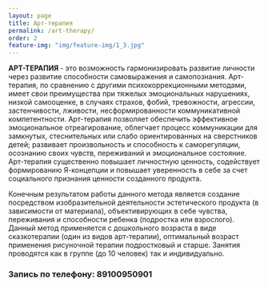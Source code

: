 ```yaml
---
layout: page
title: Арт-терапия
permalink: /art-therapy/
order: 2
feature-img: "img/feature-img/1_3.jpg"
---
```

<strong>АРТ-ТЕРАПИЯ </strong> - это возможность гармонизировать развитие личности через развитие способности самовыражения и самопознания. Арт-терапия, по сравнению с другими психокоррекционными методами, имеет свои преимущества при тяжелых эмоциональных нарушениях, низкой самооценке, в случаях страхов, фобий, тревожности, агрессии, застенчивости, лживости, несформированности коммуникативной компетентности.
Арт-терапия позволяет обеспечить эффективное эмоциональное отреагирование, облегчает процесс коммуникации для замкнутых, стеснительных или слабо ориентированных на сверстников детей; развивает произвольность и способность к саморегуляции, осознанию своих чувств, переживаний и эмоциональное состояние.
Арт-терапия существенно повышает личностную ценность, содействует формированию Я-концепции и повышает уверенность в себе за счет социального признания ценности созданного продукта.

Конечным результатом работы данного метода является создание посредством изобразительной деятельности эстетического продукта (в зависимости от материала), объективирующих в себе чувства, переживания и способности ребенка (подростка или взрослого).
Данный метод применяется с дошкольного возраста в виде сказкотерапии (один из видов арт-терапии), оптимальный возраст применения рисуночной терапии подростковый и старше. Занятия проводятся как в группе (до 10 человек) так и индивидуально.

<h3>Запись по телефону: 89100950901</h3>
